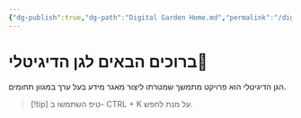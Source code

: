 ```yaml
---
{"dg-publish":true,"dg-path":"Digital Garden Home.md","permalink":"/digital-garden-home/","hide":true,"contentClasses":"rtl","tags":["gardenEntry"]}
---
```



#  ברוכים הבאים לגן הדיגיטלי🌳
הגן הדיגיטלי הוא פרויקט מתמשך שמטרתו ליצור מאגר מידע בעל ערך במגוון תחומים.


>[!tip] טיפ
>השתמשו ב- CTRL + K על מנת לחפש.
